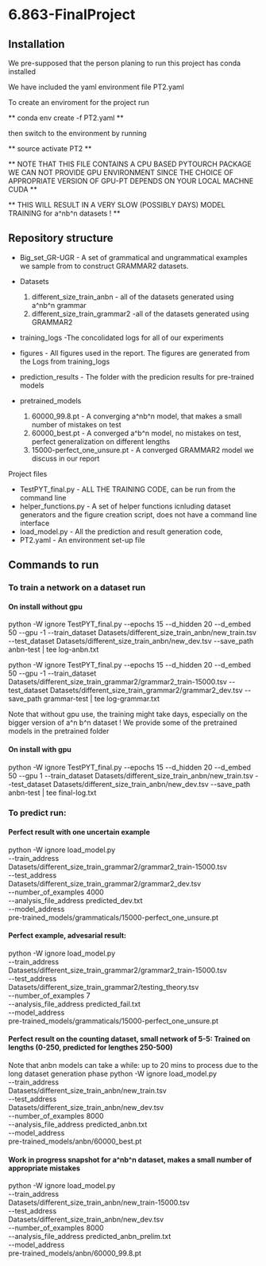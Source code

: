 # 6.863-FinalProject
## Installation 
We pre-supposed that the person planing to run this project has conda installed

We have included the yaml environment file  PT2.yaml

To create an enviroment for the project run

** conda env create -f PT2.yaml **

then switch to the environment by running 

** source activate PT2 **



** NOTE THAT THIS FILE CONTAINS A CPU BASED PYTOURCH PACKAGE
WE CAN NOT PROVIDE GPU ENVIRONMENT SINCE THE CHOICE OF APPROPRIATE VERSION OF GPU-PT DEPENDS ON YOUR LOCAL MACHNE CUDA  **


** THIS WILL RESULT IN A VERY SLOW (POSSIBLY DAYS) MODEL TRAINING for a^nb^n datasets ! **

## Repository structure
* Big_set_GR-UGR  - A set of grammatical and ungrammatical examples we sample from to construct GRAMMAR2 datasets. 
* Datasets 
   1.  different_size_train_anbn  - all of the datasets generated using a^nb^n grammar
   2.  different_size_train_grammar2 -all of the datasets generated using GRAMMAR2
   
* training_logs -The concolidated logs for all of our experiments

* figures - All figures used in the report. The figures are generated from the Logs from training_logs  

* prediction_results - The folder with the predicion results for pre-trained models

* pretrained_models

   1.  60000_99.8.pt - A converging a^nb^n model, that makes a small number of mistakes on test
   2.  60000_best.pt - A converged a^b^n model, no mistakes on test, perfect generalization on different lengths
   3.  15000-perfect_one_unsure.pt   - A converged GRAMMAR2 model we discuss in our report 
  

Project files
  * TestPYT_final.py - ALL THE TRAINING CODE, can be run from the command line
  * helper_functions.py - A set of helper functions icnluding dataset generators and the figure creation script, does not have a command line interface 
  * load_model.py - All the prediction and result generation code,
  * PT2.yaml - An environment set-up file 


## Commands to run

### To train a network on a dataset run 


#### On install without gpu
python -W ignore TestPYT_final.py --epochs 15 --d_hidden 20 --d_embed 50 --gpu -1 --train_dataset Datasets/different_size_train_anbn/new_train.tsv --test_dataset Datasets/different_size_train_anbn/new_dev.tsv --save_path anbn-test  | tee log-anbn.txt

python -W ignore TestPYT_final.py --epochs 15 --d_hidden 20 --d_embed 50 --gpu -1 --train_dataset Datasets/different_size_train_grammar2/grammar2_train-15000.tsv --test_dataset Datasets/different_size_train_grammar2/grammar2_dev.tsv --save_path grammar-test  | tee log-grammar.txt

Note that without gpu use, the training might take days, especially on  the bigger version of a^n b^n dataset ! We provide some of the pretrained models in the pretrained folder
#### On install with gpu

python -W ignore TestPYT_final.py --epochs 15 --d_hidden 20 --d_embed 50 --gpu 1 --train_dataset Datasets/different_size_train_anbn/new_train.tsv --test_dataset Datasets/different_size_train_anbn/new_dev.tsv --save_path anbn-test  | tee final-log.txt

###  To predict run:
#### Perfect result with one uncertain example

python -W ignore  load_model.py \
--train_address \
  Datasets/different_size_train_grammar2/grammar2_train-15000.tsv \
--test_address \
  Datasets/different_size_train_grammar2/grammar2_dev.tsv \
--number_of_examples 4000 \
--analysis_file_address predicted_dev.txt \
--model_address \
  pre-trained_models/grammaticals/15000-perfect_one_unsure.pt
  
  
#### Perfect example, advesarial  result:

python -W ignore  load_model.py \
--train_address \
  Datasets/different_size_train_grammar2/grammar2_train-15000.tsv \
--test_address \
  Datasets/different_size_train_grammar2/testing_theory.tsv \
--number_of_examples 7 \
--analysis_file_address predicted_fail.txt \
--model_address \
  pre-trained_models/grammaticals/15000-perfect_one_unsure.pt
  
  
#### Perfect result on the counting dataset, small network of 5-5:  Trained on lengths (0-250, predicted  for lengthes 250-500)
  
Note that anbn models can take a while: up to 20 mins to process due to the long dataset generation phase 
  python -W ignore  load_model.py \
--train_address \
  Datasets/different_size_train_anbn/new_train.tsv \
--test_address \
  Datasets/different_size_train_anbn/new_dev.tsv \
--number_of_examples 8000 \
--analysis_file_address predicted_anbn.txt \
--model_address \
  pre-trained_models/anbn/60000_best.pt
  
#### Work in progress snapshot for a^nb^n dataset, makes a small number of appropriate mistakes  
  python -W ignore  load_model.py \
--train_address \
  Datasets/different_size_train_anbn/new_train-15000.tsv \
--test_address \
  Datasets/different_size_train_anbn/new_dev.tsv \
--number_of_examples 8000 \
--analysis_file_address predicted_anbn_prelim.txt \
--model_address \
  pre-trained_models/anbn/60000_99.8.pt 









